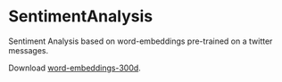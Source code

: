 # SentimentAnalysis
Sentiment Analysis based on word-embeddings pre-trained on a twitter messages.

Download [word-embeddings-300d](https://mega.nz/#!u4hFAJpK!UeZ5ERYod-SwrekW-qsPSsl-GYwLFQkh06lPTR7K93I).
